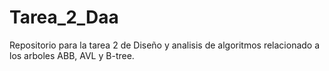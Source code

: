 # Tarea_2_Daa
Repositorio para la tarea 2 de Diseño y analisis de algoritmos relacionado a los arboles ABB, AVL y B-tree.
